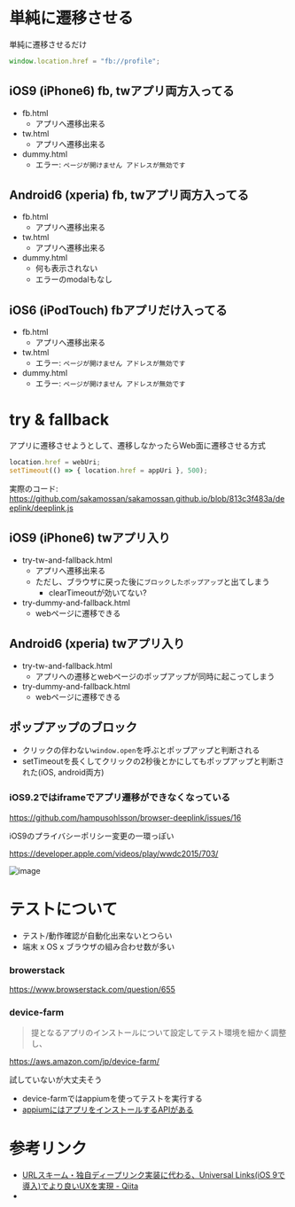 

# 単純に遷移させる

単純に遷移させるだけ

```js
window.location.href = "fb://profile";
```


## iOS9 (iPhone6) fb, twアプリ両方入ってる

- fb.html
  - アプリへ遷移出来る
- tw.html
  - アプリへ遷移出来る
- dummy.html
  - エラー: `ページが開けません アドレスが無効です`


## Android6 (xperia) fb, twアプリ両方入ってる

- fb.html
  - アプリへ遷移出来る
- tw.html
  - アプリへ遷移出来る
- dummy.html
  - 何も表示されない
  - エラーのmodalもなし


## iOS6 (iPodTouch) fbアプリだけ入ってる

- fb.html
  - アプリへ遷移出来る
- tw.html
  - エラー: `ページが開けません アドレスが無効です`
- dummy.html
  - エラー: `ページが開けません アドレスが無効です`


# try & fallback

アプリに遷移させようとして、遷移しなかったらWeb面に遷移させる方式

```js
location.href = webUri;
setTimeout(() => { location.href = appUri }, 500);
```

実際のコード: https://github.com/sakamossan/sakamossan.github.io/blob/813c3f483a/deeplink/deeplink.js


## iOS9 (iPhone6) twアプリ入り

- try-tw-and-fallback.html
  - アプリへ遷移出来る
  - ただし、ブラウザに戻った後に`ブロックしたポップアップ`と出てしまう
    - clearTimeoutが効いてない?
- try-dummy-and-fallback.html
  - webページに遷移できる


## Android6 (xperia) twアプリ入り

- try-tw-and-fallback.html
  - アプリへの遷移とwebページのポップアップが同時に起こってしまう
- try-dummy-and-fallback.html
  - webページに遷移できる


## ポップアップのブロック

- クリックの伴わない`window.open`を呼ぶとポップアップと判断される
- setTimeoutを長くしてクリックの2秒後とかにしてもポップアップと判断された(iOS, android両方)


### iOS9.2ではiframeでアプリ遷移ができなくなっている

https://github.com/hampusohlsson/browser-deeplink/issues/16

iOS9のプライバシーポリシー変更の一環っぽい

https://developer.apple.com/videos/play/wwdc2015/703/

![image](https://cloud.githubusercontent.com/assets/5309672/17427461/cf88826c-5b1b-11e6-9b5a-516d943db9a1.png)


# テストについて

- テスト/動作確認が自動化出来ないとつらい
- 端末 x OS x ブラウザの組み合わせ数が多い


### browerstack

https://www.browserstack.com/question/655

### device-farm

> 提となるアプリのインストールについて設定してテスト環境を細かく調整し、

https://aws.amazon.com/jp/device-farm/

試していないが大丈夫そう

- device-farmではappiumを使ってテストを実行する
- [appiumにはアプリをインストールするAPIがある](
https://github.com/appium/python-client/blob/47cc892d78bb87293563f50c0439c202f1b6d8ce/appium/webdriver/webdriver.py#L502)


# 参考リンク

- [URLスキーム・独自ディープリンク実装に代わる、Universal Links(iOS 9で導入)でより良いUXを実現 - Qiita](http://qiita.com/mono0926/items/2bf651246714f20df626)
-
